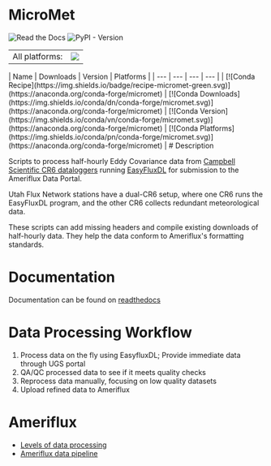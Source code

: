 # MicroMet

![Read the Docs](https://img.shields.io/readthedocs/micromet)
![PyPI - Version](https://img.shields.io/pypi/v/micromet)
<table><tr><td>All platforms:</td>
    <td>
      <a href="https://dev.azure.com/conda-forge/feedstock-builds/_build/latest?definitionId=25590&branchName=main">
        <img src="https://dev.azure.com/conda-forge/feedstock-builds/_apis/build/status/micromet-feedstock?branchName=main">
      </a>
    </td>
  </tr>
</table>
| Name | Downloads | Version | Platforms |
| --- | --- | --- | --- |
| [![Conda Recipe](https://img.shields.io/badge/recipe-micromet-green.svg)](https://anaconda.org/conda-forge/micromet) | [![Conda Downloads](https://img.shields.io/conda/dn/conda-forge/micromet.svg)](https://anaconda.org/conda-forge/micromet) | [![Conda Version](https://img.shields.io/conda/vn/conda-forge/micromet.svg)](https://anaconda.org/conda-forge/micromet) | [![Conda Platforms](https://img.shields.io/conda/pn/conda-forge/micromet.svg)](https://anaconda.org/conda-forge/micromet) |
# Description

Scripts to process half-hourly Eddy Covariance data from [Campbell Scientific CR6 dataloggers](https://www.campbellsci.com/cr6) running [EasyFluxDL](https://www.campbellsci.com/easyflux-dl) for submission to the Ameriflux Data Portal.

Utah Flux Network stations have a dual-CR6 setup, where one CR6 runs the EasyFluxDL program, and the other CR6 collects redundant meteorological data.

These scripts can add missing headers and compile existing downloads of half-hourly data.  They help the data conform to Ameriflux's formatting standards.

# Documentation
Documentation can be found on [readthedocs](https://micromet.readthedocs.io/en/latest/)

# Data Processing Workflow
1. Process data on the fly using EasyfluxDL; Provide immediate data through UGS portal 
2. QA/QC processed data to see if it meets quality checks
3. Reprocess data manually, focusing on low quality datasets
4. Upload refined data to Ameriflux

# Ameriflux
* [Levels of data processing](https://ameriflux.lbl.gov/data/aboutdata/data-processing-levels/)
* [Ameriflux data pipeline](https://ameriflux.lbl.gov/data/data-processing-pipelines/)

